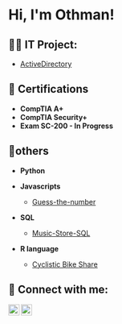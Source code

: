 <h1>Hi, I'm Othman! <br/>

<h2>👨‍💻 IT Project:</h2>

* [ActiveDirectory](https://github.com/othmanalamoudi1/ActiveDirectory-User-Creation-Automation)
 

<h2>📄 Certifications</h2>

- <b> CompTIA A+ </b>
- <b> CompTIA Security+ </b>
- <b> Exam SC-200  - In Progress</b>
<h2>🔬others </h2>

* <b>Python </b>

* <b>Javascripts </b>
  - [Guess-the-number](https://github.com/othmanalamoudi1/Guess-the-number)
* <b>SQL </b>
  - [Music-Store-SQL](https://github.com/othmanalamoudi1/Music-Store-SQL-Project)
   
  
* <b>R language </b>
  - [Cyclistic Bike Share](https://github.com/othmanalamoudi1/Cyclistic-bike-share-analysis-case-study)


<h2> 🤳 Connect with me:</h2>

[<img align="left" alt="JoshMadakor | LinkedIn" width="22px" src="https://cdn.jsdelivr.net/npm/simple-icons@v3/icons/linkedin.svg" />][linkedin]
[<img align="left" alt="JoshMadakor | Instagram" width="22px" src="https://cdn.jsdelivr.net/npm/simple-icons@v3/icons/instagram.svg" />][instagram]


[instagram]: https://www.instagram.com/othmanalamoudi1/
[linkedin]: https://www.linkedin.com/in/othman-alamoudi-920039161/

<!--
**joshmadakor1/joshmadakor1** is a ✨ _special_ ✨ repository because its `README.md` (this file) appears on your GitHub profile.

Here are some ideas to get you started:

- 🔭 I’m currently working on ...
- 🌱 I’m currently learning ...
- 👯 I’m looking to collaborate on ...
- 🤔 I’m looking for help with ...
- 💬 Ask me about ...
- 📫 How to reach me: ...
- 😄 Pronouns: ...
- ⚡ Fun fact: ...
-->
